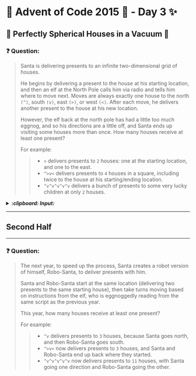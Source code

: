 # :christmas_tree: Advent of Code 2015 :christmas_tree: - Day 3 :sparkles:
## :star2: Perfectly Spherical Houses in a Vacuum :star2:

### :question: Question: 

> Santa is delivering presents to an infinite two-dimensional grid of houses.
> 
> He begins by delivering a present to the house at his starting location, and then an elf at the North Pole calls him via
> radio and tells him where to move next. Moves are always exactly one house to the north ```(^)```, south ```(v)```, east ```(>)```, or west ```(<)```.
> After each move, he delivers another present to the house at his new location.
> 
> However, the elf back at the north pole has had a little too much eggnog, and so his directions are a little off, 
> and Santa ends up visiting some houses more than once. How many houses receive at least one present?
> 
> For example:
> 
>>  * ```>``` delivers presents to ```2``` houses: one at the starting location, and one to the east.
>> * ```^>v<``` delivers presents to ```4``` houses in a square, including twice to the house at his starting/ending location.
>> * ```^v^v^v^v^v``` delivers a bunch of presents to some very lucky children at only ```2``` houses.
>

<p>
<details><summary><b><i>:clipboard: Input:</i></b></summary>

>```
> ^><^>>>^<^v<v^^vv^><<^<><<vv^<>^<^v>^vv<>v><vv^^<>>^^^v<<vv><<^>^<^v<^>^v><<<v^<v<<<v<<vv<v<^><^>><>v>v^<<v^^<^v<><^>^<<^^^>v>>v^^<v>>^>vv><v>>^>>v^>^v>^<^^v>^>^^v<v>^^<v<>>v^^v><^><^<<>v^<^<^v<v>v^>>>v^v^>^<>^v<^^vv<v>^>^<>^^<vv^<><<v<^<^^>vv<>^>v<^>^v>v^>^v<>^><>><vv<>v^v<><>v^v>>>>v^^>^><^^<v<^><^<v>>^v^v<>v<<<^<<vvvv<<v^vv^>v^^^<^^^<v>>v<^v>>>>>v<^^^^>v<^<><v>>>>><v>>v^vvvv^^<v^<>^v<^v^>v><^>^v<<>>vv^>v>v^^>vv^<^vvv<>><>><><^^^<v<>^<^^^<v><^v>>v>^v<v^vv^<>^^^>v^^^v>>^v^^<^>>^>^<<v>>>^^<>>^vv>v^<^>>>><v<><><^^v<><<<<^^<>>^<vvv^><>v<v<<<<><v<<v>v<v^><vv<v^>^<^>v^^><^v>^^>v<>^v^<>^vv^><v^^vv>vvv>v>^<vv^>>^>>^>><>>>^^^^v<vv>^<>v^^><v^>^<>v<^^v><v<<><^v><>^^^^^v^v>>^^v><<><<vv>^^^^><^>v>><<<^v>v^^>^v^<^^v>v<^<<>>^v<<<v<<>>v<^v^><vv<v^v>v^<v>><v>^v<<<vv^>v<v>>v>>v><v><v^>v^^v>^v^>>>><>^>v>^v^>>>>v^<<vv<^v><<>v<v^<^^<<v<^v^^v^>vv><vv<v^<^>><^^>^<><^^<v<><^v^v^<^^>^<v><^<v>v^<<<^^v<v>^v>>><>^^>vv<<^v^<<<<^^>>>v>v<<<>^^>>>v>^>v>vv<<>^<^><v^>^^<^<v<<v<^>>^v^<vvv><>v^><<v>^^<v^vv^^^<vvv^<^>^>vv>><^v<^<<v<><<><<^^<><><vv>v>^<v>>^<>>^^v>vv^<^^v>><^vv^<<v^^><<>vv<v<><v<><v^^^v^v>^v<^<>v^^>><>^<^<v^<v^v^>v<<<^<<^>>>^^<^^v>v^<v>vvvv>v<>><^>^<<<<v^<v<>v^^^v<>v>^<v<<^^v^^<>^<<v^^<^<v>v>>v>>v^>^<vv<<<<<^<><>v><>>>v^>^v<^<><<v<^v^^<^<><^>^^^>^><>^><<vv>^<>vv<<v^v<<<<<>>>v<vv>^v>^>^>^<^><>v<><>>>^^<v>^<^v>>^<><v^><v^>>>v<v^^vvv^><v<v>v^>vvvv>>><^>v<>^^^>v>>v^<v<>v^>^<v^>^<<^>^>>v<<><<v^^>>v^<v^<^v^>^>v^><<^<v>v^<v>>^^<<v>v><<<^v^<>^<>^>>^<<v>^^<>^v<>v^>>><<v>><v^>^><v^<><v><>><v^<>vv>v^<^^^>v>^^<vv>>^v<><>>><>><^<>>v>v^^>^^<^^>^>>v>vv^^v<^<^v><vv<v<^>><<vvv<<><^>^v>^^^<<>v^<v<v><<v>^^v<<<>^^vv<^>vv>^>^<><<>vv<^>v^vv>^^^v><<^vv>^v<><v^^^^v^>vv^^<^<>^^v^<^vv<v<vv<>v>v^^<>^^>^^>^<><<^v>^><^^vvvv<><>^<v^^>v<>^><>v>><>vv^<<><<>><>v<^>^v>>^^v><<<>>^<^v^<v<<<v^>^^<^<><><^><<<<^<vv><v<<><vvv^^><vv>^<<vv<<<^v<>>><><>>v><<<v>vvvv^^vv<v>><<^v^vvv><><vv>v><>v<<<^<v^>><^^>v^<v>><v>^^^v^v>><<<v<^^>>^v<>v^<vv^^<<v<v>v<<<<^^^v^v<<>>>v>>vv>^^<><^v<v><>>v^>>>>>^>v^v^<^v^v^vvv>v<v<^>vv^<<v>vv>>v^^vv<^v>>>>vv<>v<>^^vv^<v>v^>>vvv<<<v<<^vv^^^^>v>v>^><<<^>v^><v<^<<<v>^v^^^><<><<<^^<^^<>^<v>^<v<<v<^^vv>v<^v><v><v<>^v<^<v<^<v^v><v>><v<v<<>^<v<>>><>^v^v<<^><v^<<v<v^>^>v><^>^vv^^<v<v<vv<v>^v^v^>^<<>>>>>v^<>^>v^vv^><<>>^^<>v^><v>^vvv^>v^v><>^><<>v>v<^<^><^^vv<<><>>v>>v><vv>>^v<<>^vv<>^vv>v>v>^>^>>><><<>v<v>^<<^v^^<<<><v>>vv<^<vv<vv^<<v<<^v><<>v<^^^<<^v^>^v>^^^v^v>>>v>v^v>^>^vv<^^<<vv^>^<<<vv>v^<><<^vvv^^><>vv^v>v>^><<^^^^vvv^<vvv>><^v<^>^<>>^<v<<vv>>><v>vv^<>><v^<v>^v>^>v>^<^<^^^<<vvvv^>>>>>>>v><vv>^<>^^v^><>><^v^^<v^v<<<<v^>><>v^v<vv<><^<<<<^>^^>vv>><^v<v^v<<>^vvv>v^^><^^<^<>>^^v^vv<>v<^<<<v^^^><v<vv<<>v>v<>^v^><v^vv^v^^v<^^v^^v><>v<^v>><<^<^v^>><<vv<<^>^<<v^<>^><>v><vv^v>>^<v<<<^>vv<^v>^>v<<v>^>>^>>v^<v<v>>^v<^v^v><<><>^><<<><v<vvvv<v^<v^v><>^<>^^^^v>^>^vvvvv>v>>v><<vv<<v<><<^><<^v><<v<<<v><vv<^>^v>>>>^v<^v<<>>^>^<<vv^<^>v>><<^>^>^v><><>^><<v<>v^><<^v^<^^><^^v^<<^v^^>>^v^<^><vv>v^^<<^^^<><>^>v^v>v^>^v^vv>^^>>>>^^<^>>>^^v<vv<><^^<vvv<^^^vv>v<v<v>><<<>^>^^>^>^v<<<<>>^<<>><v>>v>^^<^v<>v<>v^>v^><^<^^><v^^v>^^vv<v<<>><<vv<>>v>^<<<<v<<v>^><^^<^<^<v^<<^^v>^v<^>v^v^<v^vv^>^^><^>v^v>>^^v^><vv<v<v<v>>>>><<><v><v^v^<v^<^^<v<>^>v>v<>>>v>^^^^>><v^v^^v<<<>v^<<^<v>>>><^v^<<><v<>>v><><v<v^v>^v^^<v<^<^^v>><<vv<<vv><>>^>^>vv<^<>^vvv^v<v^^<>v^v>^^<<<<<>^v^>^<>v^^<>v^v<vv>^<>vv^<^vv>><v^^vvvvv>><<>v<vv^<^<vv^v^<>^^<v^<vv^<v^v^v<<^>^>^>^^>>>vvv>^>v>v>>>^>vv^><>^><>v>^^<v^>^><<v>><<<>>v<vvvv^>^v<^<>^<v>^<>^^<<><>^v<><>>>^vv<^<<^<^v>v<<<<<^^v<^v<><v<<><^>v>^v>>^v^><^^^^v<><><>vv^<>vv<^v<^^><v^<^><^^v^v^<^^<<><v>v<v<v^<<^v><>v^v<^>vvv><<^v>>v><><v<<^>>>v<^>>v>^<>><>^<v^v^<vv<<^>v<^^>^<^v<^<<^^v<>>^>^>^v^^v^v<v^^vv^<v>>v><vv^vv>v<>v^>v^^>^^>><v><v^<<><<>><<^^>><^v<v<><<><<><v<v^<^<v>>>><v^^v^^>>>^^^^^<<vv<^><>^<<<vv^^^>^><<<v<^v>^<v<^>^vvv<<>vv><<>v>v^v>>>>>^<>><^^^><<<<v><<vv>>>v<^<vv^v^<<v>>>>^^vvv>v<>><v>>>v>>^v^vvv<<>vvv<<^^^<>vv^^v<<>^^^>>^<^v^<^^>v^><v>>^<<^v<<vv<vv>v^>>^>v^><^><>^>>>vv>><^^^>vv<<^^vv><^<>^>^^<^<>>^vv^>>^v><>v^>>><<<^^<^>^>v<^>^<^^<>>><^^<>^v^<<vvv<v><>vvv><v>v^v<<^<v>^^><<^vv^v>v>v<<^v^<<<>^><><vvv>v>^vv^v<>vv^>^^<^>^>v^^<vv^>v><v<<<><>>^v<^<><><^<v^^<<^<v>vv<><<>v^<v^>^>^^<><<>^<^<<v^^v<v^<><<>v>><^<<>^>^v^v<v^v><^>>^v<^>v<<>^^^<^v>>>^<v>vvvv<<v^<^^>vvvv>v<>v<v><vvvvv>^<><>vvv<>^<<>^>>>>v^<^<><^v>v^>>v><>^><<v^>^<<>^>^v^<v^^>>^v><v>^<v><>v^<^^>v>^>>>v^v>>>^<>^<>>>>>v>>vv^v<><<<><><v><<vv<<v<><>>vv<^<vv>^v<<>v^v<^v<><v>>^v>>vvv^^v>>v>^>^>v><v><^>^^<<>^v<^<<<<^>v<^>>v^<^v>^v<<>^>^vvv<^^vv>^vv>vv<>>v>v<v>>v^<<<<<^^v^>v>^<<<v^v>>v<v><vvv><v>^<vv><<>>^<^>^^<>>>>^<^v<>v^^>^<^^v<^><>><v>>^v^vv<^v<^><<vvv<>><>><^^>^<^v^<^<>v<<<^v>v^^^<>v^<v^>^v^>><>^^<v<^><<^^v^<>^<^vv>>><^v><v^>vv<^v<<<v^>>v>v^v>^<v>v<^<>v^vvv>^vv<<<<v><^><v>>^^>><^v><<^>v^^<<v^^<^<><<<<>^<v<^v^>v<<^^>v<<<<<vvv<v<^>^>^>^>>^>>>v^<<v>>^^v><vv<^v<v<^^^>>>^vvv<^v<>>>vv>^^><^v>vv^>>v>v^<>^<vv>^>^<<^>^^^>>^vv>^^>vvvv<>>^^^^>>>v>v^^>vv>vv^<<>^><^<v^vvvv><v<><v>><<<v<v<<^v><vv^vv^<>>>^>^<v<^v<>><^<vv^^><v>v^>v^<><v^vvv>^>v^^v^>^^>v<<<<^<<^>>v>v^^^<<<v>>>^^v>v<v><<<<^^^v>^vv^>><>^v<v<<^^<<<<><>>>v>vvv^v^^v^>>vv>^>><>^v><^v^><^^>vv>^<^<^>><v>v>><><><v>^>^>v>vv>vv>^^>v>v^><v<<v^<>^>^v>^^v>^<^v<>>vvv^^>^>vv<v<v<<^<^<v^<>v^^v<^<^>vv^^<v><^^^>v>vv<<v>v<<v^<v^^><vv>^>^v^<^>v<^>^<>vv^><v<^><>>^>>^<^><<>^<^>v>v><>>>^<<^><<v><^v<v><>>vv<^><v^>>v>v>>>>^^>v<^v^>><<^<>>v><^><<^>^<vv^^<><<>><vvvv^>^^<><^^v>^^>vv>^v<v>>^^v^<v<^><^<<>>v^^^<^><^<<><<v<>><<>^v>vvv^vvv^^>>^<^<v>><>^<<<<^^<>>>v^<<^^v>><><<v<^>v>^v<v^>v>vv^><>^><<><^^>^>^<><>><^^<v^v<^><><><v>^<v<<v^<<^^^v<v<^v<>>><^v<<<<>>^v>^^vv^v^<<v>><<<v>vv>>v>>^v^<>>vv^<^>^<<>v<<<^vv<^vv^vv<^v^^^<vv^>v>>v<^^<^^vvv<^^v<>>>^>v^><v>^^><>vv>v>v<<<^^v<^vv^v>^^^>>>^^<>^^<^vvv>><><<><^<v>><<>^>^^<v^v^>vv>vv<v>^^<^^<<><><<v><v^^>v><v><<>v>vvv<^^^^<^>>><<<^^^<^>vv^^v>>v<<v^^<vv^<^>vvv^^v^^<^<vv>v<^<>^<<vv^^>^v>>^><><>v<v<v<>><v>>>^^>>v^><v^^<^>><>v<><<v^v<v<<>>>><>>>>><<^vvv<<><><<>^><><<^^v><<^>v>^>^v>v>>^^<><^>vv<^<^v>v<><^<<v<><^><>^^^<v^<><vvv^^^<>^^v><v<<<v>><>^>^vv<v^<vv>v>v^vv<v^v<v>^v^>v><>v^><>v>^^^^><<vv^><v<<v<^<>^v^^^>^^><<<v<^<v^>^^>v><vvvvv^<^<v^^>v<^v^^vv^<<<<v><^>v>v^v><><v^<<^<<v<^^^>^><v^v^<><><>^v<v>^<>^v>^v>v^<><^><v>>v<<^><^vv^<><^<>><>><v<v><<^^^^>v<^<^vv<><^vv><<^<<v>v^>>^v>^>v^^v>vv<v>v<<v>v<>^>>vv^>>><>^v^^<^>v<<^<^^v^^v^<<v<<v<^v<>vv^<v>><^v<^>>>vv^^<v^<>^^v<v<v>>^><^^^<><<^^>v<<vv>><<vvv>><<v^v^>><>vv^><<^>^><^v<^<^<vv<^^vv>v^v<<<<<<><<vv^vv>vv>v<^><<><><<>>v>><v><^>^v>^v^<>v^^^><^^<<<^vv^vv>^v^vvv^^>v^<v>><^<^<^<>^vv<vv^v^^>^^^>vv^v>>><<<^<>>v>v<^^<><v>>><><^v^^<<><<<>^<^^v^>v<vv^^^^>><v><^<<v<<v<>^>^>>^<>^v><>>^<v<vv^<<^<<>vv^>^^<<<^v<>>^v<>vvv<<^^<<><vvvvv<<^<^^<>>>>^^<><>^><>^v<v^^v<<v^^<^<^>v<v>^v<^>^v<>v^vv<><<v>^vvv<><<^>>^^><><>^<>^>v^^v^><v<><>>v><v^<v<<v>><^v>^<v<^>v<<<>vvv^<^^v<vvv^vv<>^<>^>>v<>^^><><v>>^><^^vv>><<>><v><^><>>^vv>v<vv<>v^v^^v<<^^<vv>v^^vv<<^<<><>^<><v^><^<^<>>^vv<v>v>>^<^vv>^vv^>v>^<><^><^<>v^v^^<^<>^^v>>><^v<>v^v<<^>v><>^^<<v^v<>v^>>v>^<><vv^v<v^<vv<>^>^>^<^>v><<><><><<<>^>><v^^><^>><v>>^v<<<^<<>^><<^>>>>>v<^>v>>v^<v^>^>v^^><>v^v^vvvv<v<v<>v>>><<>^<<vvv><v^v^>v<v^^^>>^<v>>^vv^^<vv><^>>v<v^><vvv<^^>>vv^v<^<>^v^<<v>^<<><<<^vvv^>^^<<>>><v<^>vv<<^<><^v<^<><<^^>vv^v>v^^^>>>>^>vv<<v>v>>^^v^^><>v<<^><^<v^>>^>v^v>><^v^>v<<^<v><^<^<^<>>v^^>><<<>v<v>v<^^>^vv<<<^^<v<>v^^>v<<><^<>^^>^v<>v>><^^^vv^>^><>v^^<v^<>>^<v^^^><v<><vvv>v>^<<^v>^>>>>><^^^<>v<v>>v^^<^v^>>v^<<v^>^>v^v>>>>^>>vv<>^<^v><v^^<>v>v^v>^<>^>v<vv><<v<^v<<^v<<^v^vv<><>^<>>^<>>^<>v^><<>^v>>^^^^<<^v><>^<^>^^v><^^<^<v^<^^v>^v><vv>v<<^>^>><<^^^vvv<<^vv<^^>v^^vv^<^^<<^^>>^^<vv<v<<v^^<<v<^vvv<<><<v>v^>>v^^>v<^>^><v<^>v<v^v<v^^<>v>><<v^v^v<^^^><v>v><^<^vv>^^v>^>v<<^vv><^^^^^^><<^>>>^v<>^^v<<<>><<<v^><>^<<<v>v^>^^^<^><v>^^^v<<>v<v>^<v^>><<^^<<^v<<>^v>>vv>><v<^><v<<<vvv><vv><<^v^^<v^vvv<^v>>v^v<v^v^>>^^v<><^^^<^^>v>^<><v<<v^^>vvv^v^^<v<v^v>^>v^^v<^><v^^<<<<>^^>>^v<><^><^<<^vv^<><<>v^vv^<v^<><<<^^>v<<>>>v<>v<><<<v>^v>^^v>^^>v>^>^>v<>><>^>^>^vvvv<^<v^<>^^^^v>v>><<v>>^<vv>>^<v<^v^vv>><>^^>v^^<<><^<v>><<<<>v>^^><v^^v<<v<><vv^v>^<v^^>v<<<<v^v<<>>vv<v<<<v>v>>v<^v>>v>v^<<<>^>^>^<>v<^^vv><^v<<^v<vvv^vv>v<^<<^^vv^^>vv<^>v>^^<<v^<<^^v<>^>v<<^^<^>^^^v^^<v<^<^>>>v^vv^<^v>^<>^<^<v<^v>>>^<^v<><v<^vv<v>v><v^v^^v<vv><^^<><>^>v<^<^vv>><^v><v<>^<>^^>^<><<<v^>>^<>><<><v>vvv^<<^<vv<v><v<^<<<^>^>>v<^>>vv>^v^^^v<>v<>><>^vv^>vv^
>```

</details>

---
## Second Half
---

### :question: Question:

> The next year, to speed up the process, Santa creates a robot version of himself, Robo-Santa, to deliver presents with him.
> 
> Santa and Robo-Santa start at the same location (delivering two presents to the same starting house), then take turns 
> moving based on instructions from the elf, who is eggnoggedly reading from the same script as the previous year.
> 
> This year, how many houses receive at least one present?
> 
> For example:
> 
> > * ```^v``` delivers presents to ```3``` houses, because Santa goes north, and then Robo-Santa goes south.
> > * ```^>v<``` now delivers presents to ```3``` houses, and Santa and Robo-Santa end up back where they started.
> > * ```^v^v^v^v^v``` now delivers presents to ```11``` houses, with Santa going one direction and Robo-Santa going the other.
